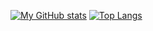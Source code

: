 [![My GitHub stats](https://github-readme-stats.vercel.app/api?username=firefly-flying)](https://github.com/anuraghazra/github-readme-stats&theme=dark)
[![Top Langs](https://github-readme-stats.vercel.app/api/top-langs/?username=firefly-flying)](https://github.com/anuraghazra/github-readme-stats)
